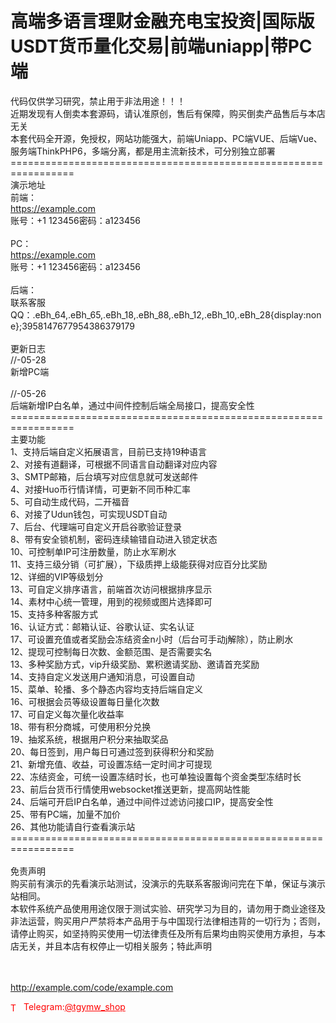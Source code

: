 # 高端多语言理财金融充电宝投资|国际版USDT货币量化交易|前端uniapp|带PC端

代码仅供学习研究，禁止用于非法用途！！！<br>近期发现有人倒卖本套源码，请认准原创，售后有保障，购买倒卖产品售后与本店无关<br>本套代码全开源，免授权，网站功能强大，前端Uniapp、PC端VUE、后端Vue、服务端ThinkPHP6，多端分离，都是用主流新技术，可分别独立部署<br>=================================================================<br>演示地址<br>前端：<br>https://example.com<br>账号：+1 123456密码：a123456<br><br>PC：<br>https://example.com<br>账号：+1 123456密码：a123456<br><br>后端：<br>联系客服 QQ：.eBh_64,.eBh_65,.eBh_18,.eBh_88,.eBh_12,.eBh_10,.eBh_28{display:none};3958147677954386379179<br><br>更新日志<br>//-05-28<br>新增PC端<br><br>//-05-26<br>后端新增IP白名单，通过中间件控制后端全局接口，提高安全性<br>=================================================================<br>主要功能<br>1、支持后端自定义拓展语言，目前已支持19种语言<br>2、对接有道翻译，可根据不同语言自动翻译对应内容<br>3、SMTP邮箱，后台填写对应信息就可发送邮件<br>4、对接Huo币行情详情，可更新不同币种汇率<br>5、可自动生成代码，二开福音<br>6、对接了Udun钱包，可实现USDT自动<br>7、后台、代理端可自定义开启谷歌验证登录<br>8、带有安全锁机制，密码连续输错自动进入锁定状态<br>10、可控制单IP可注册数量，防止水军刷水<br>11、支持三级分销（可扩展），下级质押上级能获得对应百分比奖励<br>12、详细的VIP等级划分<br>13、可自定义排序语言，前端首次访问根据排序显示<br>14、素材中心统一管理，用到的视频或图片选择即可<br>15、支持多种客服方式<br>16、认证方式：邮箱认证、谷歌认证、实名认证<br>17、可设置充值或者奖励会冻结资金n小时（后台可手动j解除），防止刷水<br>12、提现可控制每日次数、金额范围、是否需要实名<br>13、多种奖励方式，vip升级奖励、累积邀请奖励、邀请首充奖励<br>14、支持自定义发送用户通知消息，可设置自动<br>15、菜单、轮播、多个静态内容均支持后端自定义<br>16、可根据会员等级设置每日量化次数<br>17、可自定义每次量化收益率<br>18、带有积分商城，可使用积分兑换<br>19、抽浆系统，根据用户积分来抽取奖品<br>20、每日签到，用户每日可通过签到获得积分和奖励<br>21、新增充值、收益，可设置冻结一定时间才可提现<br>22、冻结资金，可统一设置冻结时长，也可单独设置每个资金类型冻结时长<br>23、前后台货币行情使用websocket推送更新，提高网站性能<br>24、后端可开启IP白名单，通过中间件过滤访问接口IP，提高安全性<br>25、带有PC端，加量不加价<br>26、其他功能请自行查看演示站<br>=================================================================<br><br>免责声明<br>购买前有演示的先看演示站测试，没演示的先联系客服询问完在下单，保证与演示站相同。<br>  本软件系统产品使用用途仅限于测试实验、研究学习为目的，请勿用于商业途径及非法运营，购买用户严禁将本产品用于与中国现行法律相违背的一切行为；否则，请停止购买，如坚持购买使用一切法律责任及所有后果均由购买使用方承担，与本店无关，并且本店有权停止一切相关服务；特此声明<br><br><br>

http://example.com/code/example.com







<p style="color: red;"><img src="https://cdn-icons-png.flaticon.com/512/2111/2111646.png" alt="Telegram Icon" style="width: 16px; vertical-align: middle; margin-right: 5px;">Telegram:<a href="https://t.me/tgymw_shop" style="color: red;">@tgymw_shop</a></p>
